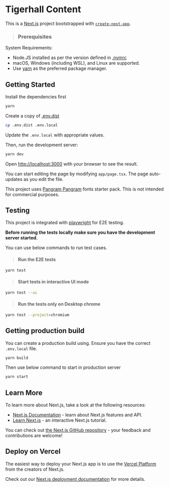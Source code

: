 # Tigerhall Content

This is a [Next.js](https://nextjs.org/) project bootstrapped with [`create-next-app`](https://github.com/vercel/next.js/tree/canary/packages/create-next-app).

> ### Prerequisites

System Requirements:

- Node.JS installed as per the version defined in [.nvmrc]('./.nvmrc)
- macOS, Windows (including WSL), and Linux are supported.
- Use [yarn](https://yarnpkg.com/) as the preferred package manager.

## Getting Started

Install the dependencies first

```bash
yarn
```

Create a copy of [.env.dist](./.env.dist)

```bash
cp .env.dist .env.local
```

Update the `.env.local` with appropriate values.

Then, run the development server:

```bash
yarn dev
```

Open [http://localhost:3000](http://localhost:3000) with your browser to see the result.

You can start editing the page by modifying `app/page.tsx`. The page auto-updates as you edit the file.

This project uses [Pangram Pangram](https://pangrampangram.com/) fonts starter pack. This is not intended for commercial purposes.

## Testing

This project is integrated with [playwright](https://playwright.dev/) for E2E testing.

**Before running the tests locally make sure you have the development server started.**

You can use below commands to run test cases.

> #### Run the E2E tests

```bash
yarn test
```

> #### Start tests in interactive UI mode

```bash
yarn test --ui
```
> #### Run the tests only on Desktop chrome

```bash
yarn test --project=chromium
```

## Getting production build

You can create a production build using. Ensure you have the correct `.env.local` file.

```bash
yarn build
```

Then use below command to start in production server

```bash
yarn start
```

## Learn More

To learn more about Next.js, take a look at the following resources:

- [Next.js Documentation](https://nextjs.org/docs) - learn about Next.js features and API.
- [Learn Next.js](https://nextjs.org/learn) - an interactive Next.js tutorial.

You can check out [the Next.js GitHub repository](https://github.com/vercel/next.js/) - your feedback and contributions are welcome!

## Deploy on Vercel

The easiest way to deploy your Next.js app is to use the [Vercel Platform](https://vercel.com/new?utm_medium=default-template&filter=next.js&utm_source=create-next-app&utm_campaign=create-next-app-readme) from the creators of Next.js.

Check out our [Next.js deployment documentation](https://nextjs.org/docs/deployment) for more details.
